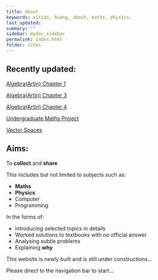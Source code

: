 ```yaml
---
title: About
keywords: xitian, huang, about, maths, physics,
last_updated: 
summary: ""
sidebar: mydoc_sidebar
permalink: index.html
folder: sites
---
```


## Recently updated:
[Algebra(Artin) Chapter 1](algebra_chap1.html)

[Algebra(Artin) Chapter 3](algebra_chap3.html)

[Algebra(Artin) Chapter 4](algebra_chap4.html)

[Undergraduate Maths Project](ug_maths_project.html)

[Vector Spaces](vec-space.html)
## Aims:

To **collect** and **share**

This includes but not limited to subjects such as:
* **Maths**
* **Physics**
* Computer
* Programming

In the forms of:
* Introducing selected topics in details
* Worked solutions to textbooks with no official answer
* Analysing subtle problems
* Explaining **why**

This website is newly built and is still under constructions...

Please direct to the navigation bar to start...
